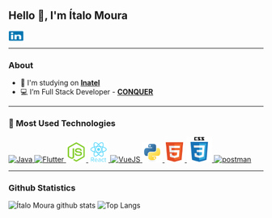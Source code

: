 ## Hello 👋, I'm Ítalo Moura
<a href="https://linkedin.com/in/italo-moura/" target="_blank"><img align="center" src="https://raw.githubusercontent.com/devicons/devicon/master/icons/linkedin/linkedin-original.svg" alt="https://www.linkedin.com/in/italo-moura/" height="20" width="30" /></a>

---
### About
* 🏫 I'm studying on **[Inatel](https://inatel.br/home/)**
* 💻 I’m Full Stack Developer - **[CONQUER](https://conquer.plus/)**

---

### 🤖 Most Used Technologies
<p align="left"> 
  <a href="https://www.java.com" target="_blank"> 
    <img src="https://www.vectorlogo.zone/logos/java/java-icon.svg" alt="Java" width="50" height="50"/> 
  </a> 
  <a href="https://flutter.dev/" target="_blank">
    <img src="https://www.vectorlogo.zone/logos/flutterio/flutterio-icon.svg" alt="Flutter" width="40" height="40"/> 
  </a>
  <a href="https://nodejs.org" target="_blank"> 
    <img src="https://raw.githubusercontent.com/devicons/devicon/master/icons/nodejs/nodejs-original.svg" alt="nodejs" width="40" height="40"/> 
  </a> 
  <a href="https://reactjs.org/" target="_blank">
    <img src="https://raw.githubusercontent.com/devicons/devicon/master/icons/react/react-original-wordmark.svg" alt="react" width="40" height="40"/> 
  </a>
  <a href="https://vuejs.org/" target="_blank">
    <img src="https://www.vectorlogo.zone/logos/vuejs/vuejs-icon.svg" alt="VueJS" width="40" height="40"/> 
  </a>
  <a href="https://www.python.org/" target="_blank"> 
    <img src="https://raw.githubusercontent.com/devicons/devicon/master/icons/python/python-original.svg" alt="python" width="40" height="40"/> 
  </a> 
  <a href="https://www.w3schools.com/html/" target="_blank"> 
    <img src="https://raw.githubusercontent.com/devicons/devicon/master/icons/html5/html5-original.svg" alt="html5" width="40" height="40"/> 
  </a> 
  <a href="https://www.w3schools.com/css/" target="_blank"> 
    <img src="https://raw.githubusercontent.com/devicons/devicon/master/icons/css3/css3-original-wordmark.svg" alt="css3" width="50" height="50"/> 
  </a>  
  <a href="https://postman.com" target="_blank">
    <img src="https://www.vectorlogo.zone/logos/getpostman/getpostman-icon.svg" alt="postman" width="40" height="40"/> 
  </a>
</p>

---

### Github Statistics
<p align="left"><img src="https://github-readme-stats.vercel.app/api?username=itmoura&show_icons=true&theme=tokyonight" alt="Ítalo Moura github stats" width="400"/> <img src="https://github-readme-stats.vercel.app/api/top-langs/?username=itmoura&exclude_repo=processos,createLabb&langs_count=7&layout=compact&theme=tokyonight" alt="Top Langs" width="330"/></p>

